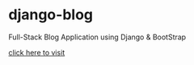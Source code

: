 # django-blog
Full-Stack Blog Application using Django &amp; BootStrap

[click here to visit](https://djangoblogvicky.herokuapp.com)
